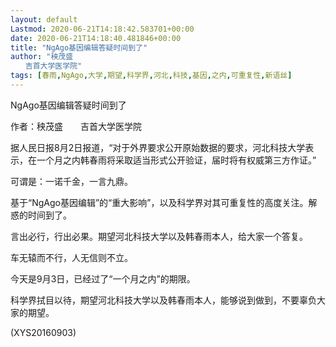 ```yaml
---
layout: default
Lastmod: 2020-06-21T14:18:42.583701+00:00
date: 2020-06-21T14:18:40.481846+00:00
title: "NgAgo基因编辑答疑时间到了"
author: "秧茂盛
　　吉首大学医学院"
tags: [春雨,NgAgo,大学,期望,科学界,河北,科技,基因,之内,可重复性,新语丝]
---
```


NgAgo基因编辑答疑时间到了

作者：秧茂盛　　吉首大学医学院

据人民日报8月2日报道，“对于外界要求公开原始数据的要求，河北科技大学表示，在一个月之内韩春雨将采取适当形式公开验证，届时将有权威第三方作证。”

可谓是：一诺千金，一言九鼎。

基于“NgAgo基因编辑”的“重大影响”，以及科学界对其可重复性的高度关注。解惑的时间到了。

言出必行，行出必果。期望河北科技大学以及韩春雨本人，给大家一个答复。

车无辕而不行，人无信则不立。

今天是9月3日，已经过了“一个月之内”的期限。

科学界拭目以待，期望河北科技大学以及韩春雨本人，能够说到做到，不要辜负大家的期望。

(XYS20160903)

